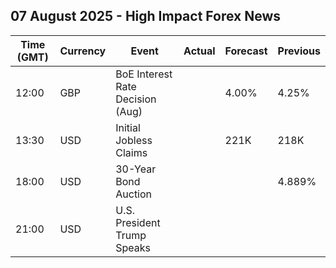 ## 07 August 2025 - High Impact Forex News

| Time (GMT) | Currency | Event | Actual | Forecast | Previous |
|------|----------|-------|--------|----------|----------|
| 12:00 | GBP | BoE Interest Rate Decision (Aug) |  | 4.00% | 4.25% |
| 13:30 | USD | Initial Jobless Claims |  | 221K | 218K |
| 18:00 | USD | 30-Year Bond Auction |  |  | 4.889% |
| 21:00 | USD | U.S. President Trump Speaks |  |  |  |
